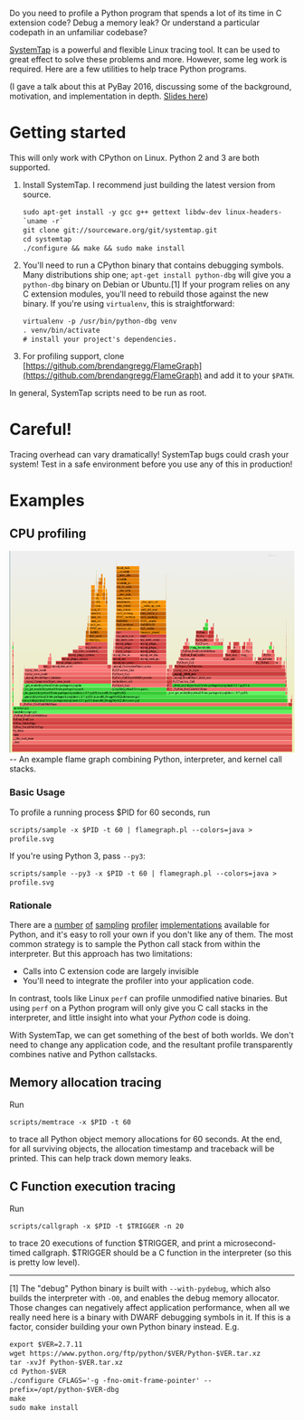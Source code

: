 
Do you need to profile a Python program that spends a lot of its time in C extension code? Debug a memory leak? Or understand a particular codepath in an unfamiliar codebase?

[SystemTap](https://sourceware.org/systemtap/) is a powerful and flexible Linux tracing tool. It can be used to great effect to solve these problems and more. However, some leg work is required. Here are a few utilities to help trace Python programs.

(I gave a talk about this at PyBay 2016, discussing some of the background, motivation, and implementation in depth. [Slides here](https://speakerdeck.com/emfree/python-tracing-superpowers-with-systems-tools))

# Getting started

This will only work with CPython on Linux. Python 2 and 3 are both supported.

1. Install SystemTap. I recommend just building the latest version from source.
    ```
    sudo apt-get install -y gcc g++ gettext libdw-dev linux-headers-`uname -r`
    git clone git://sourceware.org/git/systemtap.git
    cd systemtap
    ./configure && make && sudo make install
    ```

2. You'll need to run a CPython binary that contains debugging symbols. Many distributions ship one; `apt-get install python-dbg` will give you a `python-dbg` binary on Debian or Ubuntu.[1]
    If your program relies on any C extension modules, you'll need to rebuild those against the new binary. If you're using `virtualenv`, this is straightforward:
    ```
    virtualenv -p /usr/bin/python-dbg venv
    . venv/bin/activate
    # install your project's dependencies.
    ```

3. For profiling support, clone [https://github.com/brendangregg/FlameGraph](https://github.com/brendangregg/FlameGraph) and add it to your `$PATH`.


In general, SystemTap scripts need to be run as root.


# Careful!
Tracing overhead can vary dramatically! SystemTap bugs could crash your system! Test in a safe environment before you use any of this in production!


# Examples


## CPU profiling

![A flamegraph showing user, interpreter and kernel stacks.](/static/flamegraph_expanded.png)
-- An example flame graph combining Python, interpreter, and kernel call stacks.


### Basic Usage

To profile a running process $PID for 60 seconds, run

```
scripts/sample -x $PID -t 60 | flamegraph.pl --colors=java > profile.svg
```

If you're using Python 3, pass `--py3`:

```
scripts/sample --py3 -x $PID -t 60 | flamegraph.pl --colors=java > profile.svg
```

### Rationale

There are a [number](https://github.com/joerick/pyinstrument) [of](https://github.com/bdarnell/plop) [sampling](https://github.com/vmprof/vmprof-python) [profiler](https://github.com/nylas/nylas-perftools) [implementations](https://github.com/what-studio/profiling) available for Python, and it's easy to roll your own if you don't like any of them. The most common strategy is to sample the Python call stack from within the interpreter. But this approach has two limitations:

* Calls into C extension code are largely invisible
* You'll need to integrate the profiler into your application code.

In contrast, tools like Linux `perf` can profile unmodified native binaries. But using `perf` on a Python program will only give you C call stacks in the interpreter, and little insight into what your _Python_ code is doing.

With SystemTap, we can get something of the best of both worlds. We don't need to change any application code, and the resultant profile transparently combines native and Python callstacks.


## Memory allocation tracing

Run
```
scripts/memtrace -x $PID -t 60
```
to trace all Python object memory allocations for 60 seconds. At the end, for all surviving objects, the allocation timestamp and traceback will be printed. This can help track down memory leaks.



## C Function execution tracing

Run
```
scripts/callgraph -x $PID -t $TRIGGER -n 20
```
to trace 20 executions of function $TRIGGER, and print a microsecond-timed callgraph. $TRIGGER should be a C function in the interpreter (so this is pretty low level).


---


[1] The "debug" Python binary is built with `--with-pydebug`, which also builds the interpreter with `-O0`, and enables the debug memory allocator. Those changes can negatively affect application performance, when all we really need here is a binary with DWARF debugging symbols in it. If this is a factor, consider building your own Python binary instead. E.g.
```
export $VER=2.7.11
wget https://www.python.org/ftp/python/$VER/Python-$VER.tar.xz
tar -xvJf Python-$VER.tar.xz
cd Python-$VER
./configure CFLAGS='-g -fno-omit-frame-pointer' --prefix=/opt/python-$VER-dbg
make
sudo make install
```
